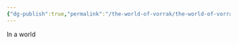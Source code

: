 ```yaml
---
{"dg-publish":true,"permalink":"/the-world-of-vorrak/the-world-of-vorrak/","tags":["gardenEntry"]}
---
```


In a world